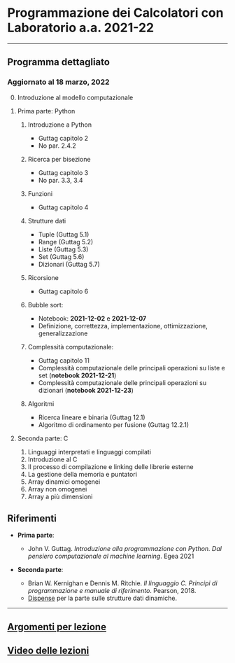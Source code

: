 # Programmazione dei Calcolatori con Laboratorio  a.a. 2021-22

---------------------------------

## Programma dettagliato
### Aggiornato al 18 marzo, 2022

0. Introduzione al modello computazionale

1. Prima parte: Python

    1. Introduzione a Python
        - Guttag capitolo 2
        - No par. 2.4.2
    2. Ricerca per bisezione
        - Guttag capitolo 3
        - No par. 3.3, 3.4
    3. Funzioni
        - Guttag capitolo 4 
    5. Strutture dati
        - Tuple (Guttag 5.1)
        - Range (Guttag 5.2)
        - Liste (Guttag 5.3)
        - Set (Guttag 5.6)
        - Dizionari (Guttag 5.7)

    6. Ricorsione
        - Guttag capitolo 6

    7. Bubble sort:
        - Notebook: **2021-12-02** e **2021-12-07**
        - Definizione, correttezza, implementazione, ottimizzazione, generalizzazione
    8. Complessità computazionale:
        - Guttag capitolo 11
        - Complessità computazionale delle principali operazioni su liste e set (**notebook 2021-12-21**)
        - Complessità computazionale delle principali operazioni su dizionari (**notebook 2021-12-23**)

    9. Algoritmi
        - Ricerca lineare e binaria (Guttag 12.1)
        - Algoritmo di ordinamento per fusione (Guttag 12.2.1)

2. Seconda parte: C

    1. Linguaggi interpretati e linguaggi compilati
    2. Introduzione al C
    3. Il processo di compilazione e linking delle librerie esterne
    4. La gestione della memoria e puntatori
    5. Array dinamici omogenei
    6. Array non omogenei
    7. Array a più dimensioni

## Riferimenti

* **Prima parte**:

    * John V. Guttag. *Introduzione alla programmazione con Python. Dal pensiero computazionale al machine learning*. Egea 2021

* **Seconda parte**:

    * Brian W. Kernighan e Dennis M. Ritchie. *Il linguaggio C. Principi di programmazione e manuale di riferimento*. Pearson, 2018.
    * [Dispense](https://www.dropbox.com/s/zsu3k8ealgka0ne/dispense_programmazione.pdf?dl=1) per la parte sulle strutture dati dinamiche.


-----------------

## [Argomenti per lezione](./argomenti_x_lezione.md)

## [Video delle lezioni](./video.md)